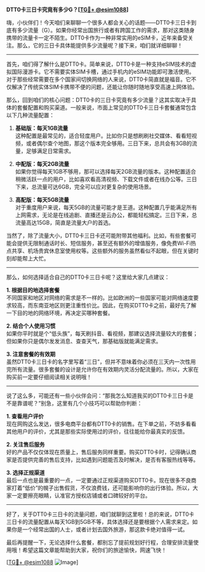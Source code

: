 **DTT0卡三日卡究竟有多少G？[[TG💪+ @esim1088](https://t.me/s/esim1088)]**

嗨，小伙伴们！今天咱们来聊聊一个很多人都会关心的话题——DTT0卡三日卡到底有多少流量（G）。如果你经常出国旅行或者有跨国工作的需求，那对这类随身携带的流量卡一定不陌生。DTT0卡作为一种非常实用的eSIM卡，近年来备受关注。那么，它的三日卡具体能提供多少流量呢？接下来，咱们就详细聊聊！

---

首先，咱们得了解什么是DTT0卡。简单来说，DTT0卡是一种支持eSIM技术的虚拟国际漫游卡。它不需要实体SIM卡槽，通过手机内的eSIM功能即可激活使用。对于那些经常需要在多个国家间切换网络的人来说，DTT0卡简直就是福音。它不仅解决了传统实体SIM卡携带不便的问题，还能让你随时随地享受高速上网体验。

那么，回到咱们的核心问题：DTT0卡的三日卡究竟有多少流量？这其实取决于具体的套餐配置和购买渠道。一般来说，市面上常见的DTT0卡三日卡套餐通常包含以下几种流量配置：

1. **基础版：每天1GB流量**  
   这种配置是最常见的，适合轻度用户。比如你只是想刷刷社交媒体、看看短视频，或者偶尔查个地图，那这个版本完全够用。三日下来，总共会有3GB的流量，足够满足日常需求。

2. **中配版：每天2GB流量**  
   如果你觉得每天1GB不够用，那可以选择每天2GB流量的版本。这种配置适合稍微活跃一点的用户，比如喜欢看高清视频、下载文件或者在线办公等。三日下来，总流量可达6GB，完全可以应对更复杂的使用场景。

3. **高配版：每天5GB流量**  
   对于重度用户来说，每天5GB的流量可能才是王道。这种配置几乎能满足所有上网需求，无论是在线追剧、直播还是云办公，都能轻松搞定。三日下来，总流量高达15GB，简直是流量大户的首选。

当然了，除了流量大小，DTT0卡三日卡还可能附带其他福利。比如，有些套餐可能会提供无限制通话时长、短信服务，甚至还有额外的增值服务，像免费Wi-Fi热点共享、机场贵宾休息室使用权等。这些额外的服务虽然看似不起眼，但在关键时刻却能帮上大忙。

---

那么，如何选择适合自己的DTT0卡三日卡呢？这里给大家几点建议：

**1. 根据目的地选择套餐**  
不同国家和地区对网络的需求是不一样的。比如欧洲的一些国家可能对网络速度要求较高，而东南亚地区则更注重性价比。因此，在购买DTT0卡之前，最好先了解一下目的地的网络环境，再决定买哪种套餐。

**2. 结合个人使用习惯**  
如果你平时就是个“低头族”，每天刷抖音、看视频，那建议选择流量较大的套餐；但如果你只是偶尔发发消息、查查天气，那基础版就能满足需求。

**3. 注意套餐的有效期**  
虽然DTT0卡三日卡的名字里写着“三日”，但并不意味着你必须在三天内一次性用完所有流量。很多套餐的设计是允许你在有效期内灵活分配流量的。所以，大家在购买前一定要仔细阅读相关说明哦！

---

说了这么多，可能还有一些小伙伴会问：“那我怎么知道我买的DTT0卡三日卡是不是靠谱呢？”别急，这里有几个小技巧可以帮助你判断：

**1. 查看用户评价**  
现在网购这么发达，很多电商平台都有DTT0卡的销售。在下单之前，不妨多看看其他用户的评价，尤其是那些实际使用过的评价，往往能给你最真实的反馈。

**2. 关注售后服务**  
好的产品不仅仅体现在质量上，售后服务同样重要。购买DTT0卡时，记得确认商家是否提供完善的售后支持，比如遇到问题能否及时解决，是否有客服热线等等。

**3. 选择正规渠道**  
最后一点也是最重要的一点，一定要通过正规渠道购买DTT0卡。现在很多不良商家打着“低价”的幌子出售假货，不仅浪费钱，还可能影响你的出行体验。所以，大家一定要擦亮眼睛，认准官方授权店铺或者口碑较好的平台。

---

好了，关于DTT0卡三日卡的流量问题，咱们就聊到这里啦！总的来说，DTT0卡三日卡的流量配置从每天1GB到5GB不等，具体选择还是要根据个人需求来定。如果你是一个经常出国的人士，或者计划去国外旅游，那这款卡绝对值得一试。

最后再提醒一下，无论选择什么套餐，都别忘了提前规划好行程，合理安排流量使用哦！希望这篇文章能帮助到大家，祝你们的旅途愉快，网速飞快！

[[TG💪+ @esim1088](https://t.me/s/esim1088) ![Image](https://i.postimg.cc/4NQfJmqS/Snipaste-2025-05-13-00-14-12.png)]